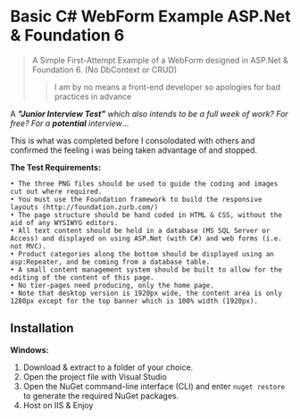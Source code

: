 # Basic C# WebForm Example ASP.Net & Foundation 6 
> A Simple First-Attempt Example of a WebForm designed in ASP.Net & Foundation 6. (No DbContext or CRUD)
>> I am by no means a front-end developer so apologies for bad practices in advance

A ***"Junior Interview Test"*** *which also intends to be a full week of work? For free? For a **potential** interview*...

This is what was completed before I consolodated with others and confirmed the feeling i was being taken advantage of and stopped.


__**The Test Requirements:**__
```
• The three PNG files should be used to guide the coding and images cut out where required.
• You must use the Foundation framework to build the responsive layouts (http://foundation.zurb.com/)
• The page structure should be hand coded in HTML & CSS, without the aid of any WYSIWYG editors.
• All text content should be held in a database (MS SQL Server or Access) and displayed on using ASP.Net (with C#) and web forms (i.e. not MVC).
• Product categories along the bottom should be displayed using an asp:Repeater, and be coming from a database table.
• A small content management system should be built to allow for the editing of the content of this page.
• No tier-pages need producing, only the home page.
• Note that desktop version is 1920px wide, the content area is only 1280px except for the top banner which is 100% width (1920px).
```
## Installation

**Windows:**

1. Download & extract to a folder of your choice.
2. Open the project file with Visual Studio
3. Open the NuGet command-line interface (CLI) and enter `nuget restore` to generate the required NuGet packages.
4. Host on IIS & Enjoy
